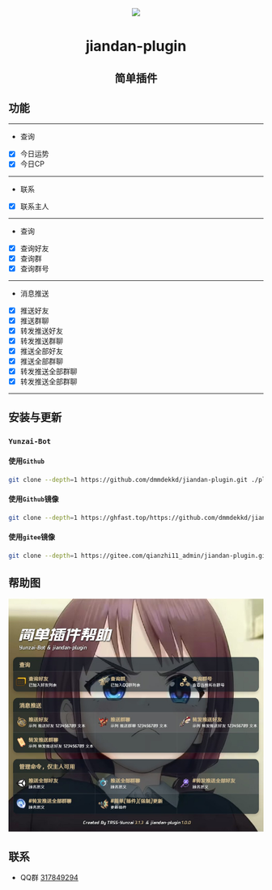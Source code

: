 <p align="center">
<img src="https://capsule-render.vercel.app/api?type=waving&color=timeGradient&height=300&&section=header&text={TITLE}&fontSize=90&fontAlign=50&fontAlignY=30&desc={SUB_TITLE}&descAlign=50&descSize=30&descAlignY=60&animation=twinkling" />
</p>

# <div align="center">jiandan-plugin</div>
## <p align="center">简单插件</p>




## 功能

---

- 查询

- [x] 今日运势
- [x] 今日CP

---

- 联系

- [x] 联系主人
---

- 查询

- [x] 查询好友
- [x] 查询群
- [x] 查询群号

---

- 消息推送

- [x] 推送好友
- [x] 推送群聊
- [x] 转发推送好友
- [x] 转发推送群聊
- [x] 推送全部好友
- [x] 推送全部群聊
- [x] 转发推送全部群聊
- [x] 转发推送全部群聊

---

## 安装与更新

### `Yunzai-Bot`

#### 使用`Github`

```bash
git clone --depth=1 https://github.com/dmmdekkd/jiandan-plugin.git ./plugins/jiandan-plugin
```

#### 使用`Github`镜像

```bash
git clone --depth=1 https://ghfast.top/https://github.com/dmmdekkd/jiandan-plugin.git ./plugins/jiandan-plugin
```
#### 使用`gitee`镜像

```bash
git clone --depth=1 https://gitee.com/qianzhi11_admin/jiandan-plugin.git ./plugins/jiandan-plugin
```

## 帮助图

![帮助图](./resources/help/help.jpg)

## 联系

- QQ群  [317849294](http://qm.qq.com/cgi-bin/qm/qr?_wv=1027&k=fhfLfMY0RjF8DyYJdVcHHtvxkzOODTM4&authKey=cFK9hixEIU57AacxLhwnU9%2F6%2Fr26dumlxVO4%2FjHEGRjWWRV6s%2FSwulVtuDkEGHzI&noverify=0&group_code=317849294)